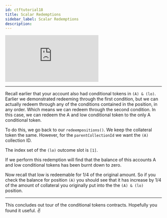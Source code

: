 ```yaml
---
id: ctftutorial18
title: Scalar Redemptions
sidebar_label: Scalar Redemptions
description:
---
```

<div class="resp-container">
    <iframe class="resp-iframe" src="https://www.youtube-nocookie.com/embed/uZNWq07Y4Ag?start=5649" frameborder="0" allow="accelerometer; autoplay; encrypted-media; gyroscope; picture-in-picture" allowfullscreen></iframe>
</div>

---

Recall earlier that your account also had conditional tokens in `(A) & (lo)`. Earlier we demonstrated redeeming through the first condition, but we can actually redeem through any of the conditions contained in the position, in any order. Which means we can redeem through the second condition. In this case, we can redeem the A and low conditional token to the only A conditional token.

To do this, we go back to our `redeempositions()`. We keep the collateral token the same. However, for the `parentCollectionId` we want the `(A)` collection ID.

The index set of the `(lo)` outcome slot is `[1]`.

If we perform this redemption will find that the balance of this accounts A and low conditional tokens has been burnt down to zero.

Now recall that low is redeemable for 1/4 of the original amount. So if you check the balance for position `(A)` you should see that it has increase by 1/4 of the amount of collateral you originally put into the the `(A) & (lo)` position.

---

This concludes out tour of the conditional tokens contracts. Hopefully you found it useful.
✌️
